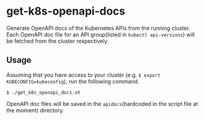 # get-k8s-openapi-docs
Generate OpenAPI docs of the Kubernetes APIs from the running cluster.
Each OpenAPI doc file for an API group(listed in `kubectl api-versions`) will be fetched from the cluster respectively.

## Usage
Assuming that you have access to your cluster (e.g. `$ export KUBECONFIG=kubeconfig`), run the following command.

```
$ ./get_k8s_openapi_docs.sh
```

OpenAPI doc files will be saved in the `apidocs`(hardcoded in the script file at the moment) directory.
